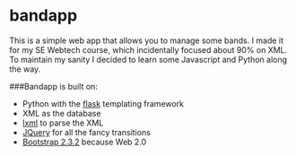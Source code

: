 bandapp 
=======

This is a simple web app that allows you to manage some bands. 
I made it for my SE Webtech course, which incidentally focused about 90% on XML.
To maintain my sanity I decided to learn some Javascript and Python along the way.


###Bandapp is built on: 

- Python with the [flask](http://flask.pocoo.org/) templating framework
- XML as the database 
- [lxml](http://lxml.de/) to parse the XML
- [JQuery](http://jquery.com/) for all the fancy transitions
- [Bootstrap 2.3.2](http://getbootstrap.com/2.3.2/) because Web 2.0

